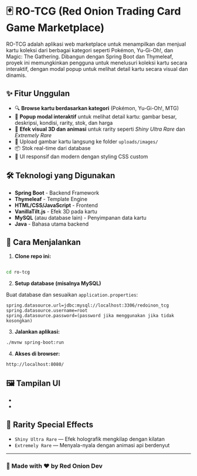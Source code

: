 # 🃏 RO-TCG (Red Onion Trading Card Game Marketplace)

RO-TCG adalah aplikasi web marketplace untuk menampilkan dan menjual kartu koleksi dari berbagai kategori seperti Pokémon, Yu-Gi-Oh!, dan Magic: The Gathering. Dibangun dengan Spring Boot dan Thymeleaf, proyek ini memungkinkan pengguna untuk menelusuri koleksi kartu secara interaktif, dengan modal popup untuk melihat detail kartu secara visual dan dinamis.

## ✨ Fitur Unggulan

- 🔍 **Browse kartu berdasarkan kategori** (Pokémon, Yu-Gi-Oh!, MTG)
- 📸 **Popup modal interaktif** untuk melihat detail kartu: gambar besar, deskripsi, kondisi, rarity, stok, dan harga
- 💫 **Efek visual 3D dan animasi** untuk rarity seperti *Shiny Ultra Rare* dan *Extremely Rare*
- 📁 Upload gambar kartu langsung ke folder `uploads/images/`
- 📦 Stok real-time dari database
- 💬 UI responsif dan modern dengan styling CSS custom

## 🛠️ Teknologi yang Digunakan

- **Spring Boot** - Backend Framework
- **Thymeleaf** - Template Engine
- **HTML/CSS/JavaScript** - Frontend
- **VanillaTilt.js** - Efek 3D pada kartu
- **MySQL** (atau database lain) - Penyimpanan data kartu
- **Java** - Bahasa utama backend
  


## 🚀 Cara Menjalankan

1. **Clone repo ini:**

```bash

cd ro-tcg

````

2. **Setup database (misalnya MySQL)**

Buat database dan sesuaikan `application.properties`:

```properties
spring.datasource.url=jdbc:mysql://localhost:3306/redoinon_tcg
spring.datasource.username=root
spring.datasource.password=(password jika menggunakan jika tidak kosongkan)
```

3. **Jalankan aplikasi:**

```bash
./mvnw spring-boot:run
```

4. **Akses di browser:**

```
http://localhost:8080/
```

## 🖼️ Tampilan UI
-
-

## 🔮 Rarity Special Effects

* `Shiny Ultra Rare` — Efek holografik mengkilap dengan kilatan
* `Extremely Rare` — Menyala-nyala dengan animasi api berdenyut
---

### 🔗 Made with ❤️ by Red Onion Dev
